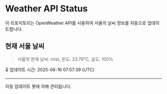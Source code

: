 
# Weather API Status

이 리포지토리는 OpenWeather API를 사용하여 서울의 날씨 정보를 자동으로 업데이트합니다.

## 현재 서울 날씨
> 서울의 현재 날씨: mist, 온도: 23.76°C, 습도: 100%

⏳ 업데이트 시간: 2025-06-16 07:57:39 (UTC)

---
자동 업데이트 봇에 의해 관리됩니다.
